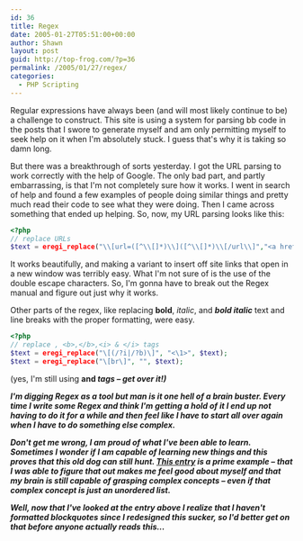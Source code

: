 ```yaml
---
id: 36
title: Regex
date: 2005-01-27T05:51:00+00:00
author: Shawn
layout: post
guid: http://top-frog.com/?p=36
permalink: /2005/01/27/regex/
categories:
  - PHP Scripting
---
```

Regular expressions have always been (and will most likely continue to be) a challenge to construct. This site is using a system for parsing bb code in the posts that I swore to generate myself and am only permitting myself to seek help on it when I'm absolutely stuck. I guess that's why it is taking so damn long.

<!--more-->

But there was a breakthrough of sorts yesterday. I got the URL parsing to work correctly with the help of Google. The only bad part, and partly embarrassing, is that I'm not completely sure how it works. I went in search of help and found a few examples of people doing similar things and pretty much read their code to see what they were doing. Then I came across something that ended up helping. So, now, my URL parsing looks like this:

``` php
<?php
// replace URLs
$text = eregi_replace("\\[url=([^\\[]*)\\]([^\\[]*)\\[/url\\]","<a href=\"\\1\">\\2</a>", $text);
```

It works beautifully, and making a variant to insert off site links that open in a new window was terribly easy. What I'm not sure of is the use of the double escape characters. So, I'm gonna have to break out the Regex manual and figure out just why it works.

Other parts of the regex, like replacing **bold**, _italic_, and **_bold italic_** text and line breaks with the proper formatting, were easy.

``` php
<?php
// replace , <b>,</b>,<i> & </i> tags
$text = eregi_replace("\[(/?i|/?b)\]", "<\1>", $text);
$text = eregi_replace("\[br\]", "", $text);
```

(yes, I'm still using <b> and <i> tags – get over it!)

I'm digging Regex as a tool but man is it one hell of a brain buster. Every time I write some Regex and think I'm getting a hold of it I end up not having to do it for a while and then feel like I have to start all over again when I have to do something else complex.

Don't get me wrong, I am proud of what I've been able to learn. Sometimes I wonder if I am capable of learning new things and this proves that this old dog can still hunt. [This entry](/2004/10/24/even_more_progress) is a prime example – that I was able to figure that out makes me feel good about myself and that my brain is still capable of grasping complex concepts – even if that complex concept is just an unordered list.

Well, now that I've looked at the entry above I realize that I haven't formatted blockquotes since I redesigned this sucker, so I'd better get on that before anyone actually reads this…